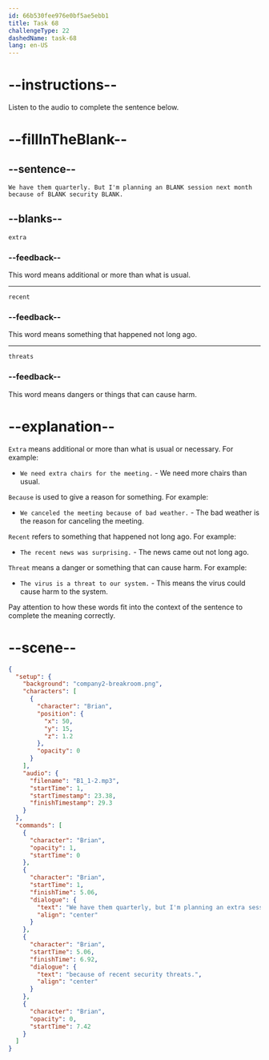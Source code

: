 ```yaml
---
id: 66b530fee976e0bf5ae5ebb1
title: Task 68
challengeType: 22
dashedName: task-68
lang: en-US
---
```


<!-- (Audio) Brian: We have them quarterly. But I'm planning an extra session next month because of recent security threats. -->

# --instructions--

Listen to the audio to complete the sentence below.

# --fillInTheBlank--

## --sentence--

`We have them quarterly. But I'm planning an BLANK session next month because of BLANK security BLANK.`

## --blanks--

`extra`

### --feedback--

This word means additional or more than what is usual.

---

`recent`

### --feedback--

This word means something that happened not long ago.

---

`threats`

### --feedback--

This word means dangers or things that can cause harm.

# --explanation--

`Extra` means additional or more than what is usual or necessary. For example:

- `We need extra chairs for the meeting.` - We need more chairs than usual.

`Because` is used to give a reason for something. For example:

- `We canceled the meeting because of bad weather.` - The bad weather is the reason for canceling the meeting.

`Recent` refers to something that happened not long ago. For example:

- `The recent news was surprising.` - The news came out not long ago.

`Threat` means a danger or something that can cause harm. For example:

- `The virus is a threat to our system.` - This means the virus could cause harm to the system.

Pay attention to how these words fit into the context of the sentence to complete the meaning correctly.

# --scene--

```json
{
  "setup": {
    "background": "company2-breakroom.png",
    "characters": [
      {
        "character": "Brian",
        "position": {
          "x": 50,
          "y": 15,
          "z": 1.2
        },
        "opacity": 0
      }
    ],
    "audio": {
      "filename": "B1_1-2.mp3",
      "startTime": 1,
      "startTimestamp": 23.38,
      "finishTimestamp": 29.3
    }
  },
  "commands": [
    {
      "character": "Brian",
      "opacity": 1,
      "startTime": 0
    },
    {
      "character": "Brian",
      "startTime": 1,
      "finishTime": 5.06,
      "dialogue": {
        "text": "We have them quarterly, but I'm planning an extra session next month",
        "align": "center"
      }
    },
    {
      "character": "Brian",
      "startTime": 5.06,
      "finishTime": 6.92,
      "dialogue": {
        "text": "because of recent security threats.",
        "align": "center"
      }
    },
    {
      "character": "Brian",
      "opacity": 0,
      "startTime": 7.42
    }
  ]
}
```
